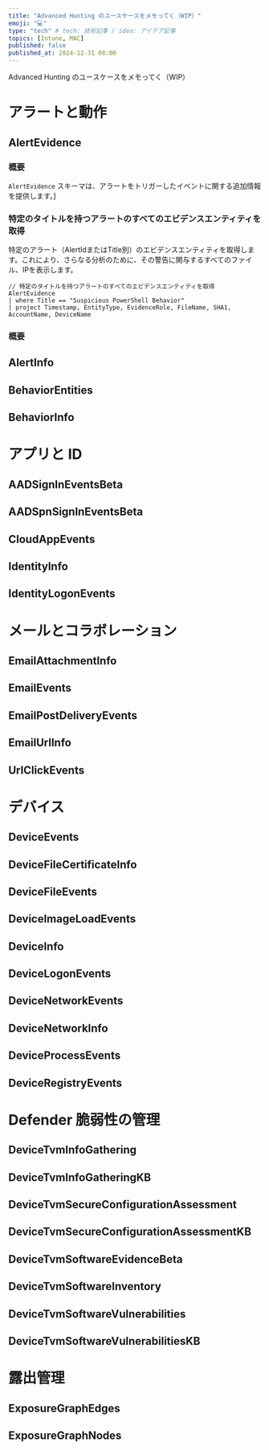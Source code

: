 ```yaml
---
title: "Advanced Hunting のユースケースをメモってく（WIP）"
emoji: "💻" 
type: "tech" # tech: 技術記事 / idea: アイデア記事
topics: [Intune, MAC] 
published: false
published_at: 2024-12-31 08:00
---
```

Advanced Hunting のユースケースをメモってく（WIP）

# アラートと動作

## AlertEvidence
### 概要
`AlertEvidence` スキーマは、アラートをトリガーしたイベントに関する追加情報を提供します。]

### 特定のタイトルを持つアラートのすべてのエビデンスエンティティを取得

特定のアラート（AlertIdまたはTitle別）のエビデンスエンティティを取得します。これにより、さらなる分析のために、その警告に関与するすべてのファイル、IPを表示します。

```kql
// 特定のタイトルを持つアラートのすべてのエビデンスエンティティを取得
AlertEvidence
| where Title == "Suspicious PowerShell Behavior"
| project Timestamp, EntityType, EvidenceRole, FileName, SHA1, AccountName, DeviceName
```

### 概要


## AlertInfo

## BehaviorEntities

## BehaviorInfo

# アプリと ID

## AADSignInEventsBeta

## AADSpnSignInEventsBeta

## CloudAppEvents

## IdentityInfo

## IdentityLogonEvents

# メールとコラボレーション

## EmailAttachmentInfo

## EmailEvents

## EmailPostDeliveryEvents

## EmailUrlInfo

## UrlClickEvents

# デバイス

## DeviceEvents

## DeviceFileCertificateInfo

## DeviceFileEvents

## DeviceImageLoadEvents

## DeviceInfo

## DeviceLogonEvents

## DeviceNetworkEvents

## DeviceNetworkInfo

## DeviceProcessEvents

## DeviceRegistryEvents

# Defender 脆弱性の管理

## DeviceTvmInfoGathering

## DeviceTvmInfoGatheringKB

## DeviceTvmSecureConfigurationAssessment

## DeviceTvmSecureConfigurationAssessmentKB

## DeviceTvmSoftwareEvidenceBeta

## DeviceTvmSoftwareInventory

## DeviceTvmSoftwareVulnerabilities

## DeviceTvmSoftwareVulnerabilitiesKB

# 露出管理

## ExposureGraphEdges

## ExposureGraphNodes
